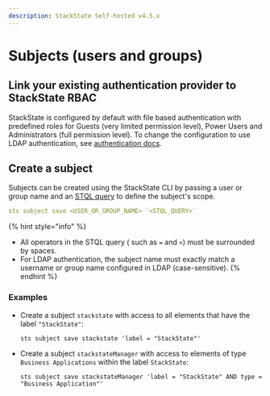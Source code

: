 ```yaml
---
description: StackState Self-hosted v4.5.x
---
```


# Subjects (users and groups)

## Link your existing authentication provider to StackState RBAC

StackState is configured by default with file based authentication with predefined roles for Guests \(very limited permission level\), Power Users and Administrators \(full permission level\). To change the configuration to use LDAP authentication, see [authentication docs](../authentication/).

## Create a subject

Subjects can be created using the StackState CLI by passing a user or group name and an [STQL query](/develop/reference/stql_reference.md) to define the subject's scope.

```yaml
sts subject save <USER_OR_GROUP_NAME> `<STQL_QUERY>`
```
{% hint style="info" %}
* All operators in the STQL query \( such as `=` and `<`\) must be surrounded by spaces.
* For LDAP authentication, the subject name must exactly match a username or group name configured in LDAP (case-sensitive).
{% endhint %}

### Examples

* Create a subject `stackstate` with access to all elements that have the label `"StackState"`:
    ```text
    sts subject save stackstate 'label = "StackState"'
  
    ```
* Create a subject `stackstateManager` with access to elements of type `Business Applications` within the label `StackState`:
    ```text
    sts subject save stackstateManager 'label = "StackState" AND type = "Business Application"'
  
    ```